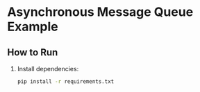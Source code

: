 # Asynchronous Message Queue Example

## How to Run

1. Install dependencies:
   ```bash
   pip install -r requirements.txt
 
